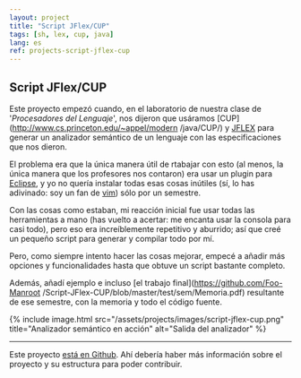 ```yaml
---
layout: project
title: "Script JFlex/CUP"
tags: [sh, lex, cup, java]
lang: es
ref: projects-script-jflex-cup
---
```


## Script JFlex/CUP

Este proyecto empezó cuando, en el laboratorio de nuestra clase de '_Procesadores del
Lenguaje_', nos dijeron que usáramos [CUP](http://www.cs.princeton.edu/~appel/modern
/java/CUP/) y [JFLEX](http://jflex.de/) para generar un analizador semántico de un
lenguaje con las especificaciones que nos dieron.

El problema era que la única manera útil de rtabajar con esto (al menos, la única manera
que los profesores nos contaron) era usar un plugin para
[Eclipse](https://www.eclipse.org/), y yo no quería instalar todas esas cosas inútiles
(sí, lo has adivinado: soy un fan de [vim](http://www.vim.org/)) sólo por un semestre.


Con las cosas como estaban, mi reacción inicial fue usar todas las herramientas a mano
(has vuelto a acertar: me encanta usar la consola para casi todo), pero eso era
increíblemente repetitivo y aburrido; así que creé un pequeño script para generar y
compilar todo por mí.

Pero, como siempre intento hacer las cosas mejorar, empecé a añadir más opciones y
funcionalidades hasta que obtuve un script bastante completo.


Además, añadí ejemplo e incluso [el trabajo final](https://github.com/Foo-Manroot
/Script-JFlex-CUP/blob/master/test/sem/Memoria.pdf) resultante de ese semestre, con la
memoria y todo el código fuente.

{% include image.html
	src="/assets/projects/images/script-jflex-cup.png"
	title="Analizador semántico en acción"
	alt="Salida del analizador"
%}

----

Este proyecto [está en Github](https://github.com/Foo-Manroot/Script-JFlex-CUP). Ahí
debería haber más información sobre el proyecto y su estructura para poder contribuir.
